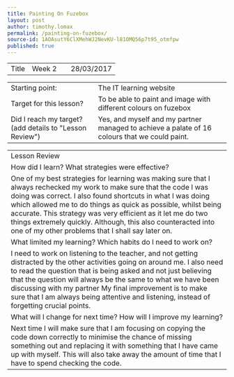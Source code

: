 ```yaml
---
title: Painting On Fuzebox
layout: post
author: timothy.lomax
permalink: /painting-on-fuzebox/
source-id: 1AOAsutY6ClXMehWJ2NevKU-l81OMQ56p7t95_otmfpw
published: true
---
```

<table>
  <tr>
    <td>Title</td>
    <td>
Week 2</td>
    <td></td>
    <td>28/03/2017</td>
  </tr>
</table>


<table>
  <tr>
    <td>Starting point:</td>
    <td>The IT learning website</td>
  </tr>
  <tr>
    <td>Target for this lesson?</td>
    <td>To be able to paint and image with different colours on fuzebox</td>
  </tr>
  <tr>
    <td>Did I reach my target? 
(add details to "Lesson Review")</td>
    <td>Yes, and myself and my partner managed to achieve a palate of 16 colours that we could paint.</td>
  </tr>
</table>


<table>
  <tr>
    <td>Lesson Review</td>
  </tr>
  <tr>
    <td>How did I learn? What strategies were effective? </td>
  </tr>
  <tr>
    <td>One of my best strategies for learning was making sure that I always rechecked my work to make sure that the code I was doing was correct. I also found shortcuts in what I was doing which allowed me to do things as quick as possible, whilst being accurate. This strategy was very efficient as it let me do two things extremely quickly. Although, this also counteracted into one of my other problems that I shall say later on.</td>
  </tr>
  <tr>
    <td>What limited my learning? Which habits do I need to work on? </td>
  </tr>
  <tr>
    <td>I need to work on listening to the teacher, and not getting distracted by the other activities going on around me. I also need to read the question that is being asked and not just believing that the question will always be the same to what we have been discussing with my partner My final improvement is to make sure that I am always being attentive and listening, instead of forgetting crucial points. </td>
  </tr>
  <tr>
    <td>What will I change for next time? How will I improve my learning?</td>
  </tr>
  <tr>
    <td>Next time I will make sure that I am focusing on copying the code down correctly to minimise the chance of missing something out and replacing it with something that I have came up with myself. This will also take away the amount of time that I have to spend checking the code.</td>
  </tr>
</table>


